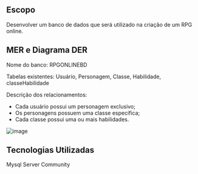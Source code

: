 ## Escopo
Desenvolver um banco de dados  que será utilizado na criação de um RPG online.

## MER e Diagrama DER

Nome do banco: RPGONLINEBD

Tabelas existentes: Usuário, Personagem, Classe, Habilidade, classeHabilidade

Descrição dos relacionamentos: 
* Cada usuário possui um personagem exclusivo;
* Os personagens possuem uma classe específica;  
* Cada classe possui uma ou mais habilidades.

![image](https://user-images.githubusercontent.com/85913563/174456634-77f317a0-31a4-4116-a3ed-e73bf681f078.png)

## Tecnologias Utilizadas

Mysql Server Community 
